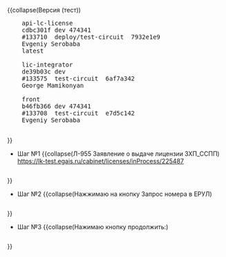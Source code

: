 <!-- #region(collapsed) [NAME] -->
{{collapse(Версия (тест))
<pre>
    api-lc-license
    cdbc301f dev 474341
    #133710  deploy/test-circuit  7932e1e9 
    Evgeniy Serobaba
    latest

    lic-integrator
    de39b03c dev
    #133575  test-circuit  6af7a342 
    George Mamikonyan

    front
    b46fb366 dev 474341
    #133708  test-circuit  e7d5c142 
    Evgeniy Serobaba

</pre>
}}
<!-- #endregion --> 
<!-- #region(collapsed) [NAME] -->
* Шаг №1
{{collapse(Л-955 Заявление о выдаче лицензии ЗХП_ССПП)
https://lk-test.egais.ru/cabinet/licenses/inProcess/225487
<pre>
</pre>
}}
<!-- #endregion --> 

<!-- #region(collapsed) [NAME] -->
* Шаг №2
{{collapse(Нажжимаю на кнопку Запрос номера в ЕРУЛ)
<pre>
</pre>
}}
<!-- #endregion --> 
<!-- #region(collapsed) [NAME] -->
* Шаг №3
{{collapse(Нажимаю кнопку продолжить:)
<pre>
</pre>
}}
<!-- #endregion --> 